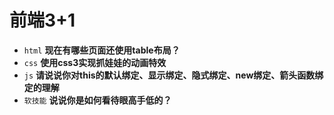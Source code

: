 # 前端3+1
- `html` **现在有哪些页面还使用table布局？**
- `css` **使用css3实现抓娃娃的动画特效**
- `js` **请说说你对this的默认绑定、显示绑定、隐式绑定、new绑定、箭头函数绑定的理解**
- `软技能` **说说你是如何看待眼高手低的？**


